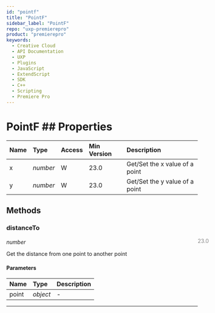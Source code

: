 ```yaml
---
id: "pointf"
title: "PointF"
sidebar_label: "PointF"
repo: "uxp-premierepro"
product: "premierepro"
keywords:
  - Creative Cloud
  - API Documentation
  - UXP
  - Plugins
  - JavaScript
  - ExtendScript
  - SDK
  - C++
  - Scripting
  - Premiere Pro
---
```


# PointF  ## Properties

| Name | Type | Access | Min Version | Description |
| :------ | :------ | :------ | :------ | :------ |
| x | *number* | W | 23.0 | Get/Set the x value of a point |
| y | *number* | W | 23.0 | Get/Set the y value of a point |

## Methods

### distanceTo

<span class="minversion" style="display: block; margin-bottom: -1em; margin-left: 36em; float:left; opacity:0.5;">23.0</span>

*number*

Get the distance from one point to another point

#### Parameters

| Name | Type | Description |
| :------ | :------ | :------ |
| point | *object* | - |

___




